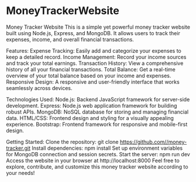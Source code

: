 # MoneyTrackerWebsite
Money Tracker Website This is a simple yet powerful money tracker website built using Node.js, Express, and MongoDB. It allows users to track their expenses, income, and overall financial transactions.

Features:
Expense Tracking: Easily add and categorize your expenses to keep a detailed record.
Income Management: Record your income sources and track your total earnings.
Transaction History: View a comprehensive history of all your financial transactions.
Total Balance: Get a real-time overview of your total balance based on your income and expenses.
Responsive Design: A responsive and user-friendly interface that works seamlessly across devices.

Technologies Used:
Node.js: Backend JavaScript framework for server-side development.
Express: Node.js web application framework for building robust APIs.
MongoDB: NoSQL database for storing and managing financial data.
HTML/CSS: Frontend design and styling for a visually appealing experience.
Bootstrap: Frontend framework for responsive and mobile-first design.

Getting Started:
Clone the repository: git clone https://github.com//money-tracker.git
Install dependencies: npm install
Set up environment variables for MongoDB connection and session secrets.
Start the server: npm run dev
Access the website in your browser at http://localhost:8000
Feel free to explore, contribute, and customize this money tracker website according to your needs!
